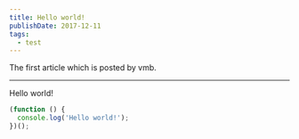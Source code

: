 ```yaml
---
title: Hello world!
publishDate: 2017-12-11
tags:
  - test
---
```


The first article which is posted by vmb.

---

Hello world!

```js
(function () {
  console.log('Hello world!');
})();
```
